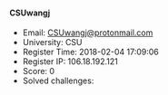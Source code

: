 #### CSUwangj  

* Email: CSUwangj@protonmail.com  
* University: CSU  
* Register Time: 2018-02-04 17:09:06  
* Register IP: 106.18.192.121  
* Score: 0  
* Solved challenges: 
